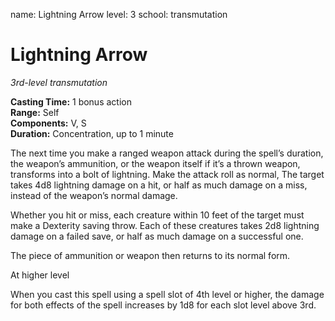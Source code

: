 name: Lightning Arrow
level: 3
school: transmutation

# Lightning Arrow 
_3rd-level transmutation_

**Casting Time:** 1 bonus action  
**Range:** Self  
**Components:** V, S  
**Duration:** Concentration, up to 1 minute 


The next time you make a ranged weapon attack during the spell’s duration, the weapon’s ammunition, or the weapon itself if it’s a thrown weapon, transforms into a bolt of lightning. Make the attack roll as normal, The target takes 4d8 lightning damage on a hit, or half as much damage on a miss, instead of the weapon’s normal damage.

Whether you hit or miss, each creature within 10 feet of the target must make a Dexterity saving throw. Each of these creatures takes 2d8 lightning damage on a failed save, or half as much damage on a successful one.

The piece of ammunition or weapon then returns to its normal form. 

At higher level

When you cast this spell using a spell slot of 4th level or higher, the damage for both effects of the spell increases by 1d8 for each slot level above 3rd.